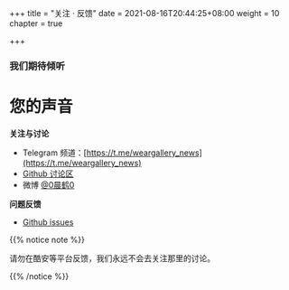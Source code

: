 +++
title = "关注 · 反馈"
date = 2021-08-16T20:44:25+08:00
weight = 10
chapter = true

+++

### 我们期待倾听

# 您的声音

**关注与讨论**

- Telegram 频道：[https://t.me/weargallery_news](https://t.me/weargallery_news)
- [Github 讨论区](https://github.com/ichenhe/wear-gallery/discussions)
- 微博 [@0晨鹤0](https://weibo.com/liangchenhe55)

**问题反馈**

- [Github issues](https://github.com/ichenhe/wear-gallery/issues)

{{% notice note %}} 

请勿在酷安等平台反馈，我们永远不会去关注那里的讨论。

 {{% /notice %}}
